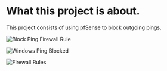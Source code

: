 # What this project is about.
This project consists of using pfSense to block outgoing pings.

![Block Ping Firewall Rule](https://github.com/user-attachments/assets/480ad58b-bcc8-4b20-b57b-3fd18c2bfd18)

![Windows Ping Blocked](https://github.com/user-attachments/assets/c60ff169-b1dc-4f29-aa19-ce2ddf14a0bf)

![Firewall Rules](https://github.com/user-attachments/assets/4600919a-306a-4fa5-af16-35ef88415794)
